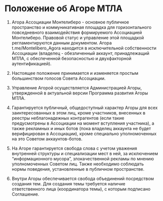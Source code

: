 # Положение об Агоре МТЛА

1. Агора Ассоциации Монтелиберо - основное публичное пространство и коммуникативная площадка для горизонтального
повседневного взаимодействия формируемого Ассоциацией Монтелиберо. Правовой статус и управление этой площадкой
регламентируются данным документом. Агора t.me/Montelibero_Agora находится в исключительной собственности Ассоциации
(владелец - обезличенный аккаунт, принадлежащий МТЛА, с обеспеченной безопасностью и двухфакторной аутентификацией).

2. Настоящее положение принимается и изменяется простым большинством голосов Совета Ассоциации.

3. Управление Агорой осуществляется Администрацией Агоры, утвержденной в актуальной версии Программа развития Агоры МТЛА.

4. Гарантируется публичный, общедоступный характер Агоры для всех заинтересованных в этом лиц, кроме участников, 
внесенных в реестры неблагонадежных контрагентов (если такие предусмотрены в Ассоциации на момент вступления участника), 
а также рекламных и иных ботов (пока владелец аккаунта не будет верифицирован в Ассоциации), кроме специально 
уполномоченных на это Советом аккаунтов-ботов.

5. На Агоре гарантируется свобода слова с учетом уважения внутренней структуры и специализации мест в ней, за
исключением “информационного мусора”, злокачественной рекламы по мнению уполномоченных Советом лиц. Также необходимо
соблюдать нормы поведения, установленные в публичном пространстве.

6. Внутри Агоры обеспечивается свобода объединений посредством создания тем. Для создания темы требуется наличие
ответственного лица (координатора темы), с которым подписано Соглашение.
